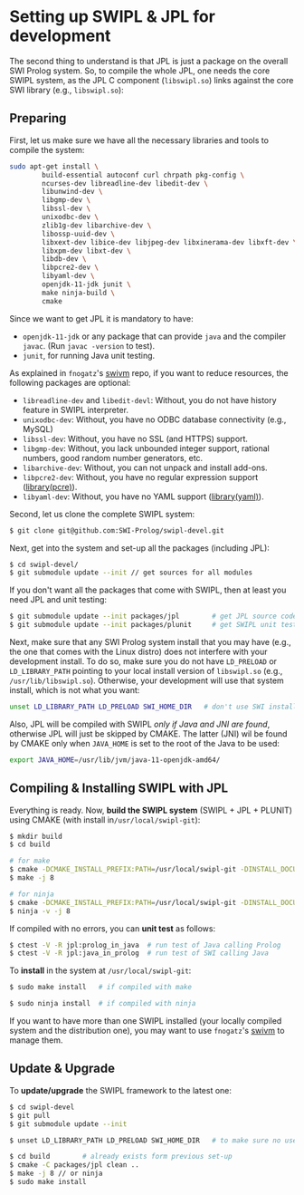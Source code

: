 # Setting up SWIPL & JPL for development

The second thing to understand is that JPL is just a package on the overall SWI Prolog system. So, to compile the whole JPL, one needs the core SWIPL system, as the JPL C component (`libswipl.so`) links against the core SWI library (e.g., `libswipl.so`):

## Preparing

First, let us make sure we have all the necessary libraries and tools to compile the system:

```bash
sudo apt-get install \
        build-essential autoconf curl chrpath pkg-config \
        ncurses-dev libreadline-dev libedit-dev \
        libunwind-dev \
        libgmp-dev \
        libssl-dev \
        unixodbc-dev \
        zlib1g-dev libarchive-dev \
        libossp-uuid-dev \
        libxext-dev libice-dev libjpeg-dev libxinerama-dev libxft-dev \
        libxpm-dev libxt-dev \
        libdb-dev \
        libpcre2-dev \
        libyaml-dev \
        openjdk-11-jdk junit \
        make ninja-build \
        cmake
```

Since we want to get JPL it is mandatory to have:
- `openjdk-11-jdk` or any package that can provide `java` and the compiler `javac`. (Run `javac -version` to test).
- `junit`, for running Java unit testing.

As explained in `fnogatz`'s [swivm](https://github.com/fnogatz/swivm) repo, if you want to reduce resources, the following packages are optional:

- `libreadline-dev` and `libedit-devl`: Without, you do not have history feature in SWIPL interpreter.
- `unixodbc-dev`: Without, you have no ODBC database connectivity (e.g., MySQL)
- `libssl-dev`: Without, you have no SSL (and HTTPS) support.
- `libgmp-dev`: Without, you lack unbounded integer support, rational numbers, good random number generators, etc.
- `libarchive-dev`: Without, you can not unpack and install add-ons.
- `libpcre2-dev`: Without, you have no regular expression support ([library(pcre)](http://www.swi-prolog.org/pldoc/doc/_SWI_/library/pcre.pl)).
- `libyaml-dev`: Without, you have no YAML support ([library(yaml)](http://www.swi-prolog.org/pldoc/doc/_SWI_/library/yaml.pl)).


Second, let us clone the complete SWIPL system:

```bash
$ git clone git@github.com:SWI-Prolog/swipl-devel.git 
```

Next, get into the system and set-up all the packages (including JPL): 

```bash 
$ cd swipl-devel/  
$ git submodule update --init // get sources for all modules
```

If you don't want all the packages that come with SWIPL, then at least you need JPL and unit testing:

```bash 
$ git submodule update --init packages/jpl        # get JPL source code
$ git submodule update --init packages/plunit     # get SWIPL unit testing
```


Next, make sure that any SWI Prolog system install that you may have (e.g., the one that comes with the Linux distro) does not interfere with your development install. To do so, make sure you do not have `LD_PRELOAD` or `LD_LIBRARY_PATH` pointing to your local install version of `libswipl.so` (e.g., `/usr/lib/libswipl.so`). Otherwise, your development will use that system install, which is not what you want:

```bash
unset LD_LIBRARY_PATH LD_PRELOAD SWI_HOME_DIR   # don't use SWI installs
```

Also, JPL will be compiled with SWIPL _only if Java and JNI are found_, otherwise JPL will just be skipped by CMAKE. The latter (JNI) wil be found by CMAKE only when `JAVA_HOME` is set to the root of the Java to be used:

```bash
export JAVA_HOME=/usr/lib/jvm/java-11-openjdk-amd64/
```


## Compiling & Installing SWIPL with JPL

Everything is ready. Now, **build the SWIPL system**  (SWIPL + JPL + PLUNIT) using CMAKE (with install in`/usr/local/swipl-git`):

```bash
$ mkdir build
$ cd build

# for make
$ cmake -DCMAKE_INSTALL_PREFIX:PATH=/usr/local/swipl-git -DINSTALL_DOCUMENTATION=OFF ..
$ make -j 8   

# for ninja
$ cmake -DCMAKE_INSTALL_PREFIX:PATH=/usr/local/swipl-git -DINSTALL_DOCUMENTATION=OFF ..
$ ninja -v -j 8
```

If compiled with no errors, you can **unit test** as follows:

```bash
$ ctest -V -R jpl:prolog_in_java  # run test of Java calling Prolog
$ ctest -V -R jpl:java_in_prolog  # run test of SWI calling Java
```

To **install** in the system at `/usr/local/swipl-git`:

```bash
$ sudo make install   # if compiled with make

$ sudo ninja install  # if compiled with ninja
```

If you want to have more than one SWIPL installed (your locally compiled system and the distribution one), you may want to use  `fnogatz`'s [swivm](https://github.com/fnogatz/swivm) to manage them.


## Update & Upgrade

To **update/upgrade** the SWIPL framework to the latest one:

```bash
$ cd swipl-devel
$ git pull
$ git submodule update --init

$ unset LD_LIBRARY_PATH LD_PRELOAD SWI_HOME_DIR   # to make sure no use of old SWI install

$ cd build        # already exists form previous set-up
$ cmake -C packages/jpl clean ..
$ make -j 8 // or ninja
$ sudo make install
```


